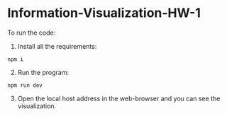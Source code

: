 # Information-Visualization-HW-1

To run the code:
1) Install all the requirements:
```
npm i
```
2) Run the program:
```
npm run dev
```
3) Open the local host address in the web-browser and you can see the visualization.
